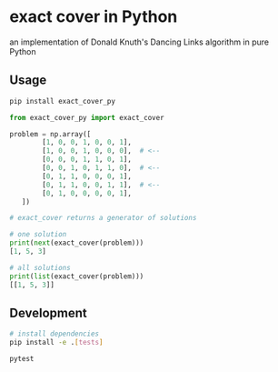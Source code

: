 # exact cover in Python

an implementation of Donald Knuth's Dancing Links algorithm in pure Python

## Usage

```bash
pip install exact_cover_py
```

```python
from exact_cover_py import exact_cover

problem = np.array([
        [1, 0, 0, 1, 0, 0, 1],
        [1, 0, 0, 1, 0, 0, 0],  # <--
        [0, 0, 0, 1, 1, 0, 1],
        [0, 0, 1, 0, 1, 1, 0],  # <--
        [0, 1, 1, 0, 0, 0, 1],
        [0, 1, 1, 0, 0, 1, 1],  # <--
        [0, 1, 0, 0, 0, 0, 1],
   ])

# exact_cover returns a generator of solutions

# one solution
print(next(exact_cover(problem)))
[1, 5, 3]

# all solutions
print(list(exact_cover(problem)))
[[1, 5, 3]]
```

## Development

```bash
# install dependencies
pip install -e .[tests]

pytest
```
